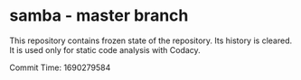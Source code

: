 # samba - master branch

This repository contains frozen state of the repository.
Its history is cleared. It is used only for static code
analysis with Codacy.

Commit Time: 1690279584